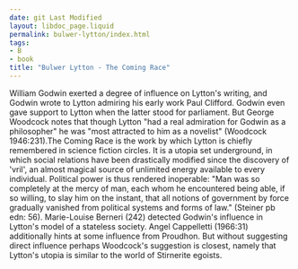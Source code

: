 ```yaml
---
date: git Last Modified
layout: libdoc_page.liquid
permalink: bulwer-lytton/index.html
tags:
- B
- book
title: "Bulwer Lytton - The Coming Race"
---
```


William Godwin exerted a degree of influence on Lytton's writing, and Godwin wrote to Lytton admiring his early work Paul Clifford. Godwin even gave support to Lytton when the latter stood for parliament. But George Woodcock notes that though Lytton  "had a real admiration for Godwin as a philosopher" he was "most attracted to him as a novelist" (Woodcock 1946:231).The Coming Race is the work by which Lytton is chiefly remembered in science fiction circles. It is a utopia set underground, in which social relations have been drastically modified since the discovery of  'vril', an almost magical source of unlimited energy available to every individual. Political power is thus rendered inoperable:  "Man was so completely at the mercy of man, each whom he encountered being able, if so willing, to slay him on the instant, that all notions of government by force gradually  vanished from political systems and forms of law." (Steiner pb edn: 56). Marie-Louise Berneri (242) detected Godwin's influence in Lytton's model of a stateless society. Angel Cappelletti (1966:31) additionally hints at some influence from Proudhon. But  without suggesting direct influence  perhaps Woodcock's suggestion is closest, namely that Lytton's utopia is similar to the world of Stirnerite egoists.